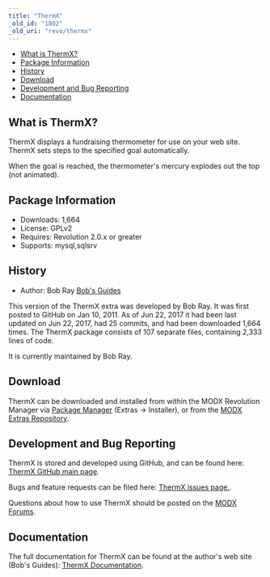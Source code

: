 ```yaml
---
title: "ThermX"
_old_id: "1802"
_old_uri: "revo/thermx"
---
```


- [What is ThermX?](#ThermX-WhatisThermX)
- [Package Information](#ThermX-Information)
- [History](#ThermX-History)
- [Download](#ThermX-Download)
- [Development and Bug Reporting](#ThermX-DevelopmentandBugReporting)
- [Documentation](#ThermX-Documentation)
 
## What is ThermX?

ThermX displays a fundraising thermometer for use on your web site. ThermX sets steps to the specified goal automatically.

When the goal is reached, the thermometer's mercury explodes out the top (not animated).

## Package Information

- Downloads: 1,664
- License: GPLv2
- Requires: Revolution 2.0.x or greater
- Supports: mysql,sqlsrv

## History

- Author: Bob Ray [Bob's Guides](https://bobsguides.com)

 This version of the ThermX extra was developed by Bob Ray. It was first posted to GitHub on Jan 10, 2011. As of Jun 22, 2017 it had been last updated on Jun 22, 2017, had 25 commits, and had been downloaded 1,664 times. The ThermX package consists of 107 separate files, containing 2,333 lines of code.

It is currently maintained by Bob Ray.

## Download

 ThermX can be downloaded and installed from within the MODX Revolution Manager via [Package Manager](developing-in-modx/advanced-development/package-management "Package Manager") (Extras -> Installer), or from the [MODX Extras Repository](https://modx.com/extras/package/thermx).

## Development and Bug Reporting 

 ThermX is stored and developed using GitHub, and can be found here: [ThermX GitHub main page](https://github.com/BobRay/ThermX).

 Bugs and feature requests can be filed here: [ThermX issues page.](https://github.com/BobRay/ThermX/issues).

Questions about how to use ThermX should be posted on the [MODX Forums](https://forums.modx.com).

## Documentation

 The full documentation for ThermX can be found at the author's web site (Bob's Guides): [ThermX Documentation](https://bobsguides.com/thermx-tutorial.html).